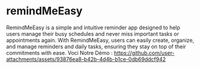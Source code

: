 # remindMeEasy
RemindMeEasy is a simple and intuitive reminder app designed to help users manage their busy schedules and never miss important tasks or appointments again. With RemindMeEasy, users can easily create, organize, and manage reminders and daily tasks, ensuring they stay on top of their commitments with ease.
Voci Notre Démo : 
https://github.com/user-attachments/assets/93876ea8-b42b-4d4b-b1ce-0db69ddcf942

